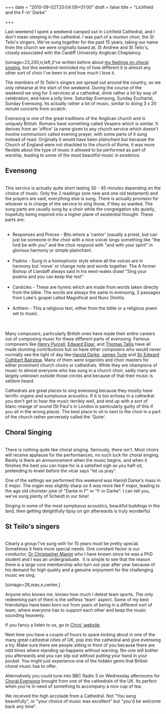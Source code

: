 +++
date = "2010-09-02T20:04:09+01:00"
draft = false
title = "Lichfield and the F-in&#39; Darke"

+++

<p>Last weekend I spent a weekend camped out in Lichfield Cathedral, and I don't mean sleeping in the cathedral. I was part of a reunion choir, the St Teilo's singers. We've sung together for the past 15 years, taking our name from the church we were originally based at, St Andrew and St Teilo's, closely associated with the Cardiff University Anglican Chaplaincy.<!--more--></p>

<p>[simage=23,200,n,left,]I've written before about <a href="/2010/01/the-philosophy-of-singing/">my feelings on choral singing</a>, but this weekend reminded my of how different it is almost any other sort of choir I've been in and how much I love it.</p>

<p>The members of St Teilo's singers are spread out around the country, so we only rehearse at the start of the weekend. During the course of the weekend we sing for 3 services at a cathedral, drink rather a lot by way of celebration, and have a jolly time. Saturday Evensong, Sunday Eucharist, Sunday Evensong. Its actually rather a lot of music, similar to doing 3 x 20 minute concerts from scratch.</p>

<p>Evensong is one of the great traditions of the Anglican church and is uniquely British. Romans have something called Vespers which is similar.  It derives from an 'office' (a name given to any church service which doesn't involve communion) called evening prayer, with some parts of it sung instead of read. Originally it would have been plainchant but because the Church of England were not shackled to the church of Rome, it was more flexible about the type of music it allowed to be performed as part of worship, leading to some of the most beautiful music in existence.<br /><h2>Evensong</h2><br />This service is actually quite short lasting 30 - 45 minutes depending on the choice of music. Only the 2 readings (one new and one old testament) and the prayers are said, everything else is sung. There is actually provision for whoever is in charge of the service to sing those, if they so wanted. The sung parts are usually sung by a choir while the congregation sits quietly, hopefully being inspired into a higher plane of existential thought. These parts are:<br /><ul><br />	<li>Responses and Preces - Bits where a 'cantor' (usually a priest, but can just be someone in the choir with a nice voice) sings something like "the lord be with you" and the choir respond with "and with your spirit" in glorious harmony or simple plainchant.</li><br />	<li>Psalms - Sung in a homophonic style where all the voices are in harmony but 'move' or change note and words together. The A former Bishop of Llandaff always said in his west-wales drawl "Sing your psalms and you can keep the rest"</li><br />	<li>Canticles - These are hymns which are made from words taken directly from the bible. The words are always the same in evensong, 2 passages from Luke's gospel called Magnificat and Nunc Dimitis.</li><br />	<li>Anthem - This a religious text, either from the bible or a religious poem set to music.</li><br /></ul><br />Many composers, particularly British ones have made their entire careers out of composing music for these different parts of evensong. Famous composers like <a href="http://www.henrypurcell.org.uk/purcell_biography.html">Henry Purcell</a>, <a href="http://www.elgarfoundation.org/">Edward Elgar</a>, and <a href="http://www.bbc.co.uk/dna/h2g2/A375464">Thomas Tallis</a> have all made stunning contributions but so have other composers who would never normally see the light of day like <a href="http://www.stainer.co.uk/darke.html">Harold Darke</a>, <a href="http://en.wikipedia.org/wiki/James_Turle">James Turle</a> and <a href="http://en.wikipedia.org/wiki/Edward_Bairstow">Sir Edward Cuthbert Bairstow</a>. Many of them were organists and choir masters for either prominent church choirs or cathedrals. While they are champions of music to almost everyone who has sung in a church choir, sadly many are largely unknown outside those circles and because of that their music is seldom heard.</p>

<p>Cathedrals are great places to sing evensong because they mostly have terrific organs and sumptuous acoustics. If it is too echoey in a cathedral you don't get to hear the music terribly well, and end up with a sort of blanc-mange of sound (St Paul's in London is particularly guilty of this if you sit in the wrong place). The best place to sit is next to the choir in a part of the church rather perversely called the 'Quire'.<br /><h2>Choral Singing</h2><br />There is nothing quite like choral singing. Seriously, there isn't. Most choirs will receive applause for the performances, no such luck for choral singing. Rarely is there an announcement when the music begins, and when it finishes the best you can hope for is a satisfied sigh as you half-sit, pretending to kneel before the vicar says "let us pray".</p>

<p>One of the settings we performed this weekend was Harold Darke's mass in E major. The organ was slightly sharp so it was more like F major, leading to the age old chorister joke of "Darke in F" or "F-in Darke". I can tell you, we've sung plenty of Scheidt in our time!</p>

<p>Singing in some of the most sumptuous acoustics, beautiful buildings in the land, then getting delightfully tipsy on gin afterwards is truly wonderful.<br /><h2>St Teilo's singers</h2><br />Clearly a group I've sung with for 15 years must be pretty special. Sometimes it feels more special needs. One constant factor is our conductor, <a href="http://www.christophermaxim.co.uk/">Dr Christopher Maxim</a> who I have known since he was a PhD student and I was an undergraduate. &#160;It is simple to see that the reason there is a large core membership who turn out year after year because of his demand for high quality and a genuine enjoyment for the challenging music we sing.</p>

<p>[simage=26,max,n,center,]</p>

<p>Anyone who knows me, knows how much I detest team sports. The only redeeming part of them is the selfless 'team' aspect. Some of my best friendships have been born out from years of being in a different sort of team, where everyone has to support each other and keep the music sounding heavenly.</p>

<p>If you fancy a listen to us, go to <a href="http://www.christophermaxim.co.uk/st_teilos_singers.html">Chris' website</a>.</p>

<p>Next time you have a couple of hours to spare kicking about in one of the many great cathedral cities of UK, pop into the cathedral and give evensong a try. Make sure there are people sitting in front of you because there are odd times where standing up happens without warning. No-one will bother you afterwards and you can slip out without putting your hand in your pocket. You might just experience one of the hidden gems that British choral music has to offer.</p>

<p>Alternatively you could tune into BBC Radio 3 on Wednesday afternoons for<a href="http://www.bbc.co.uk/programmes/b006tp7r"> Choral Evensong</a> brought from one of the cathedrals of the UK. Its perfect when you're in need of something to accompany a nice cup of tea.</p>

<p>We received the high accolade from a Cathedral. Not "You sang beautifully", or "your choice of music was excellent" but "you'd be welcome back any time".</p>